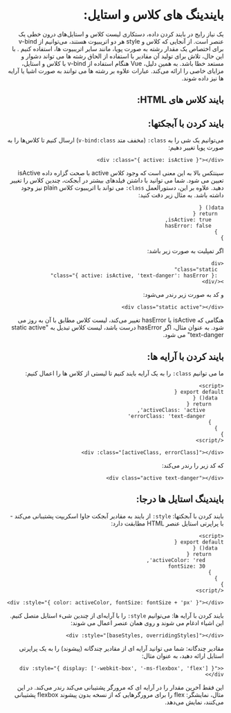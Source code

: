 <div dir="rtl">
<h1>  
بایندینگ های کلاس و استایل:
</h1>
یک نیاز رایج در بایند کردن داده، دستکاری لیست کلاس و استایل‌های درون خطی یک عنصر است. از آنجایی که کلاس و style هر دو اتریبیوت هستند، می‌توانیم از v-bind برای اختصاص یک مقدار رشته به صورت پویا، مانند سایر اتریبیوت ‌ها، استفاده کنیم . با این حال، تلاش برای تولید آن مقادیر با استفاده از الحاق رشته ها می تواند دشوار و مستعد خطا باشد. به همین دلیل، Vue هنگام استفاده از v-bind با کلاس و استایل، مزایای خاصی را ارائه می‌کند. عبارات علاوه بر رشته ها می توانند به صورت اشیا یا آرایه ها نیز داده شوند.
<h2>
بایند کلاس های HTML:
</h2>

<h2>
بایند کردن با آبجکتها:
</h2>
می‌توانیم یک شی را به <code>class:</code> (مخفف متد <code>v-bind:class</code>) ارسال کنیم تا کلاس‌ها را به صورت پویا تغییر دهیم:
  
```vue
<div :class="{ active: isActive }"></div>
```


سینتکس بالا به این معنی است که وجود کلاس active با صحت گزاره داده isActive تعیین می شود.
شما می توانید با داشتن فیلدهای بیشتر در آبجکت، چندین کلاس را تغییر دهید. علاوه بر این، دستورالعمل <code>class:</code> می تواند با اتریبیوت کلاس plain نیز وجود داشته باشد. به مثال زیر دقت کنید:

```JS
data() {
  return {
    isActive: true,
    hasError: false
  }
}
```
اگر تمپلیت به صورت زیر باشد:
```vue
<div
  class="static"
  :class="{ active: isActive, 'text-danger': hasError }"
></div>
```	
و کد به صورت زیر رندر می‌شود:
```vue
<div class="static active"></div>
```
هنگامی که isActive یا hasError تغییر می‌کند، لیست کلاس مطابق با آن به روز می شود. به عنوان مثال، اگر hasError درست باشد، لیست کلاس تبدیل به "static active text-danger" می شود.

<h2 dir = "rtl">بایند کردن با آرایه ها:</h2>
ما می توانیم <code>class:</code> را به یک آرایه بایند کنیم تا لیستی از کلاس ها را اعمال کنیم:
  
```vue
<script>
export default {
  data() {
    return {
      activeClass: 'active',
      errorClass: 'text-danger'
    }
  }
}
</script>
```
 
```vue
<div :class="[activeClass, errorClass]"></div>
```
که کد زیر را رندر می‌کند:
```vue
<div class="active text-danger"></div>
```
<h2>بایندینگ استایل ها درجا:</h2>
  
بایند کردن با آبجکتها:
<code>style:</code> از بایند به مقادیر آبجکت جاوا اسکریپت پشتیبانی می‌کند - با پراپرتی استایل عنصر HTML مطابقت دارد:
  
```vue
<script>
export default {
  data() {
    return {
      activeColor: 'red',
      fontSize: 30
    }
  }
}
</script>
```
```vue
<div :style="{ color: activeColor, fontSize: fontSize + 'px' }"></div>
```
بایند کردن با آرایه ها:
می‌توانیم <code>style:</code> را با آرایه‌ای از چندین شیء استایل متصل کنیم. این اشیاء ادغام می شوند و روی همان عنصر اعمال می شوند:
```vue
<div :style="[baseStyles, overridingStyles]"></div>
```

مقادیر چندگانه:
شما می توانید آرایه ای از مقادیر چندگانه (پیشوند) را به یک پراپرتی استایل ارائه دهید، به عنوان مثال:
  
```vue
<div :style="{ display: ['-webkit-box', '-ms-flexbox', 'flex'] }"></div>
```

این فقط آخرین مقدار را در آرایه ای که مرورگر پشتیبانی می‌کند رندر می‌کند. در این مثال، نمایشگر: flex را برای مرورگرهایی که از نسخه بدون پیشوند flexbox پشتیبانی می‌کنند، نمایش می‌دهد.
</div>

